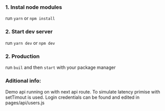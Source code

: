 ### 1. Instal node modules

run `yarn` or `npm install`

### 2. Start dev server

run `yarn dev` or `npm dev`

### 2. Production

run `buil` and then `start` with your package manager

### Aditional info:

Demo api running on with next api route. To simulate latency primise with setTimout is used. Login credentials can be found and edited in pages/api/users.js
